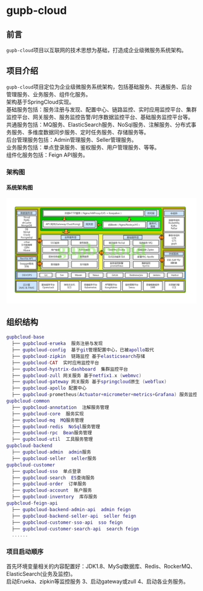# gupb-cloud  

## 前言  
`gupb-cloud`项目以互联网的技术思想为基础，打造成企业级微服务系统架构。  

## 项目介绍  
`gupb-cloud`项目定位为企业级微服务系统架构，包括基础服务、共通服务、后台管理服务、业务服务、组件化服务。  
架构基于SpringCloud实现。  
基础服务包括：服务注册与发现、配置中心、链路监控、实时应用监控平台、集群监控平台、网关服务、服务监控告警/时序数据监控平台、基础服务监控平台等。  
共通服务包括：MQ服务、ElasticSearch服务、NoSql服务、注解服务、分布式事务服务、多维度数据同步服务、定时任务服务、存储服务等。  
后台管理服务包括：Admin管理服务、Seller管理服务。  
业务服务包括：单点登录服务、鉴权服务、用户管理服务、等等。  
组件化服务包括：Feign API服务。  

### 架构图  

#### 系统架构图  
![系统架构图](gupbcloud-base/image/gupbcloud-image.png)

## 组织结构

``` lua
gupbcloud-base
  ├── gupbcloud-erueka  服务注册与发现
  ├── gupbcloud-config  基于git管理配置中心，已被apollo取代
  ├── gupbcloud-zipkin  链路监控 基于elasticsearch存储
  ├── gupbcloud-CAT  实时应用监控平台
  ├── gupbcloud-hystrix-dashboard  集群监控平台
  ├── gupbcloud-zull 网关服务 基于netfix1.x (webmvc)
  ├── gupbcloud-gateway 网关服务 基于springcloud原生 (webflux)
  ├── gupbcloud-apollo 配置中心
  ├── gupbcloud-prometheus(Actuator+micrometer+metrics+Grafana) 服务监控告警/时序数据监控平台
gupbcloud-common
  ├── gupbcloud-annotation  注解服务管理
  ├── gupbcloud-core  服务实现
  ├── gupbcloud-mq  MQ服务管理
  ├── gupbcloud-redis  NoSql服务管理
  ├── gupbcloud-rpc  Bean服务管理
  ├── gupbcloud-util  工具服务管理
gupbcloud-backend
  ├── gupbcloud-admin  admin服务
  ├── gupbcloud-seller  seller服务
gupbcloud-customer
  ├── gupbcloud-sso  单点登录
  ├── gupbcloud-search  ES查询服务
  ├── gupbcloud-order  订单服务
  ├── gupbcloud-account  账户服务
  ├── gupbcloud-inventory  库存服务
gupbcloud-feign-api
  ├── gupbcloud-backend-admin-api  admin feign
  ├── gupbcloud-backend-seller-api  seller feign
  ├── gupbcloud-customer-sso-api  sso feign
  ├── gupbcloud-customer-search-api  search feign
  ......
```   

### 项目启动顺序
首先环境变量相关的内容配置好：JDK1.8、MySql数据库、Redis、RockerMQ、ElasticSearch(业务及监控)。  
启动Erueka、zipkin等监控服务 3、启动gateway或zull 4、启动各业务服务。  
